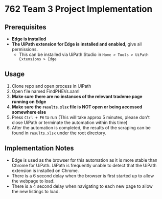 # 762 Team 3 Project Implementation 

## Prerequisites
* **Edge is installed**
* **The UiPath extension for Edge is installed and enabled**, give all permissions.
  * This can be installed via UiPath Studio in `Home > Tools > UiPath Extensions > Edge`
 

## Usage

1. Clone repo and open process in UiPath
2. Open file named FindPHEVs.xaml
3. **Make sure there are no instances of the relevant trademe page running on Edge**
4. **Make sure the `results.xlsx` file is NOT open or being accessed somewhere else**
5. Press `Ctrl + F6` to run (This will take approx 5 minutes, please don't close UiPath or terminate the automation within this time)
6. After the automation is completed, the results of the scraping can be found in `results.xlsx` under the root directory. 


## Implementation Notes
* Edge is used as the browser for this automation as it is more stable than Chrome for UiPath. UiPath is frequently unable to detect that the UiPath extension is installed on Chrome. 
* There is a 6 second delay when the browser is first started up to allow the webpage to load.
* There is a 4 second delay when navigating to each new page to allow the new listings to load.
